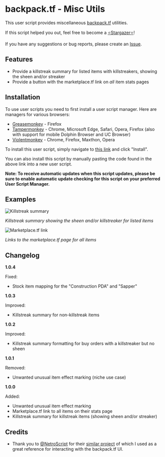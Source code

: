 # backpack.tf - Misc Utils

This user script provides miscellaneous [backpack.tf](https://backpack.tf/) utilities.

If this script helped you out, feel free to become a [⭐Stargazer⭐](https://github.com/Bonfire/bptf-misc-utils/stargazers)!

If you have any suggestions or bug reports, please create an [Issue](https://github.com/Bonfire/bptf-misc-utils/issues).

## Features

- Provide a killstreak summary for listed items with killstreakers, showing the sheen and/or streaker
- Provide a button with the marketplace.tf link on _all_ item stats pages

## Installation

To use user scripts you need to first install a user script manager. Here are managers for various browsers:

- [Greasemonkey](http://www.greasespot.net/) - Firefox
- [Tampermonkey](https://tampermonkey.net/) - Chrome, Microsoft Edge, Safari, Opera, Firefox (also with support for mobile Dolphin Browser and UC Browser)
- [Violentmonkey](https://violentmonkey.github.io/) - Chrome, Firefox, Maxthon, Opera

To install this user script, simply navigate to [this link](https://github.com/Bonfire/bptf-misc-utils/raw/master/bptf-misc-utils.user.js) and click "Install".

You can also install this script by manually pasting the code found in the above link into a new user script.

**Note: To receive automatic updates when this script updates, please be sure to enable automatic update checking for this script on your preferred User Script Manager.**

## Examples

![Killstreak summary](https://i.imgur.com/lnty6VI.png)

_Killstreak summary showing the sheen and/or killstreaker for listed items_

![Marketplace.tf link](https://i.imgur.com/UoZB5rx.png)

_Links to the marketplace.tf page for all items_

## Changelog

**1.0.4**

Fixed:

- Stock item mapping for the "Construction PDA" and "Sapper"

**1.0.3**

Improved:

- Killstreak summary for non-killstreak items

**1.0.2**

Improved:

- Killstreak summary formatting for buy orders with a killstreaker but no sheen

**1.0.1**

Removed:

- Unwanted unusual item effect marking (niche use case)

**1.0.0**

Added:

- Unwanted unusual item effect marking
- Marketplace.tf link to all items on their stats page
- Killstreak summary for killstreak items (showing sheen and/or streaker)

## Credits

- Thank you to [@NetroScript](https://github.com/NetroScript) for their [similar project](https://github.com/NetroScript/backpack.tf-miscellaneous-extensions/) of which I used as a great reference for interacting with the backpack.tf UI.
